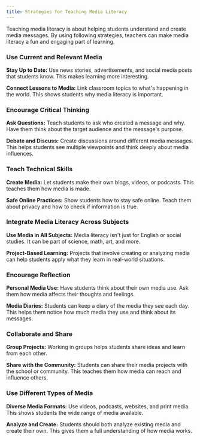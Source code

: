 ```yaml
---
title: Strategies for Teaching Media Literacy
---
```


Teaching media literacy is about helping students understand and create media messages. By using following strategies, teachers can make media literacy a fun and engaging part of learning.

### Use Current and Relevant Media

**Stay Up to Date:** Use news stories, advertisements, and social media posts that students know. This makes learning more interesting.

**Connect Lessons to Media:** Link classroom topics to what's happening in the world. This shows students why media literacy is important.

### Encourage Critical Thinking

**Ask Questions:** Teach students to ask who created a message and why. Have them think about the target audience and the message's purpose.

**Debate and Discuss:** Create discussions around different media messages. This helps students see multiple viewpoints and think deeply about media influences.

### Teach Technical Skills

**Create Media:** Let students make their own blogs, videos, or podcasts. This teaches them how media is made.

**Safe Online Practices:** Show students how to stay safe online. Teach them about privacy and how to check if information is true.

### Integrate Media Literacy Across Subjects

**Use Media in All Subjects:** Media literacy isn't just for English or social studies. It can be part of science, math, art, and more.

**Project-Based Learning:** Projects that involve creating or analyzing media can help students apply what they learn in real-world situations.

### Encourage Reflection

**Personal Media Use:** Have students think about their own media use. Ask them how media affects their thoughts and feelings.

**Media Diaries:** Students can keep a diary of the media they see each day. This helps them notice how much media they use and think about its messages.

### Collaborate and Share

**Group Projects:** Working in groups helps students share ideas and learn from each other.

**Share with the Community:** Students can share their media projects with the school or community. This teaches them how media can reach and influence others.

### Use Different Types of Media

**Diverse Media Formats:** Use videos, podcasts, websites, and print media. This shows students the wide range of media available.

**Analyze and Create:** Students should both analyze existing media and create their own. This gives them a full understanding of how media works.
